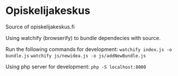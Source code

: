 # Opiskelijakeskus

Source of opiskelijakeskus.fi

Using watchify (browserify) to bundle dependecies with source.

Run the following commands for development:
  `watchify index.js -o bundle.js`
  `watchify js/newidea.js -o js/addNewBundle.js`
  
Using php server for development:
  `php -S localhost:8000`
